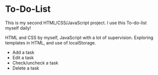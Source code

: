 # To-Do-List

This is my second HTML/CSS/JavaScript project.
I use this To-do-list myself daily!

HTML and CSS by myself, JavaScript with a lot of supervision.
Exploring templates in HTML, and use of localStorage.

- Add a task
- Edit a task
- Check/uncheck a task
- Delete a task
